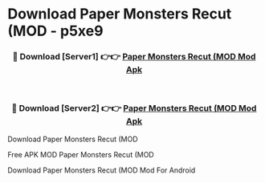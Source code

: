 # Download Paper Monsters Recut (MOD - p5xe9



<div align="center">
<h3>🔴 Download [Server1] 👉👉 <a href="https://momento.my/?title=Paper_Monsters_Recut_(MOD">Paper Monsters Recut (MOD Mod Apk</a></h3><br>

<h3>🔴 Download [Server2] 👉👉 <a href="https://momento.my/?title=Paper_Monsters_Recut_(MOD">Paper Monsters Recut (MOD Mod Apk</a></h3>
</div>



Download Paper Monsters Recut (MOD 

Free APK MOD Paper Monsters Recut (MOD 

Download Paper Monsters Recut (MOD Mod For Android
